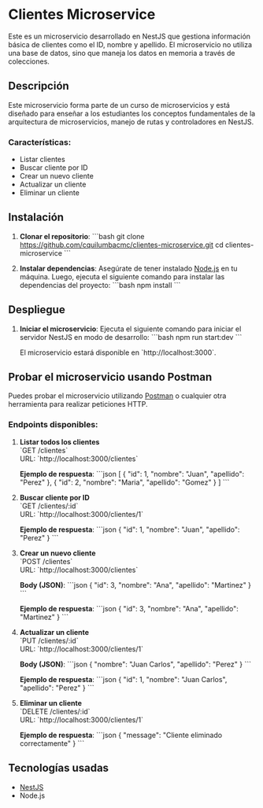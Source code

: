 
# Clientes Microservice

Este es un microservicio desarrollado en NestJS que gestiona información básica de clientes como el ID, nombre y apellido. El microservicio no utiliza una base de datos, sino que maneja los datos en memoria a través de colecciones.

## Descripción

Este microservicio forma parte de un curso de microservicios y está diseñado para enseñar a los estudiantes los conceptos fundamentales de la arquitectura de microservicios, manejo de rutas y controladores en NestJS. 

### Características:
- Listar clientes
- Buscar cliente por ID
- Crear un nuevo cliente
- Actualizar un cliente
- Eliminar un cliente

## Instalación

1. **Clonar el repositorio**:
   \`\`\`bash
   git clone https://github.com/cquilumbacmc/clientes-microservice.git
   cd clientes-microservice
   \`\`\`

2. **Instalar dependencias**:
   Asegúrate de tener instalado [Node.js](https://nodejs.org/en/) en tu máquina. Luego, ejecuta el siguiente comando para instalar las dependencias del proyecto:
   \`\`\`bash
   npm install
   \`\`\`

## Despliegue

1. **Iniciar el microservicio**:
   Ejecuta el siguiente comando para iniciar el servidor NestJS en modo de desarrollo:
   \`\`\`bash
   npm run start:dev
   \`\`\`

   El microservicio estará disponible en \`http://localhost:3000\`.

## Probar el microservicio usando Postman

Puedes probar el microservicio utilizando [Postman](https://www.postman.com/) o cualquier otra herramienta para realizar peticiones HTTP.

### Endpoints disponibles:

1. **Listar todos los clientes**  
   \`GET /clientes\`  
   URL: \`http://localhost:3000/clientes\`

   **Ejemplo de respuesta**:
   \`\`\`json
   [
     {
       "id": 1,
       "nombre": "Juan",
       "apellido": "Perez"
     },
     {
       "id": 2,
       "nombre": "Maria",
       "apellido": "Gomez"
     }
   ]
   \`\`\`

2. **Buscar cliente por ID**  
   \`GET /clientes/:id\`  
   URL: \`http://localhost:3000/clientes/1\`

   **Ejemplo de respuesta**:
   \`\`\`json
   {
     "id": 1,
     "nombre": "Juan",
     "apellido": "Perez"
   }
   \`\`\`

3. **Crear un nuevo cliente**  
   \`POST /clientes\`  
   URL: \`http://localhost:3000/clientes\`

   **Body (JSON)**:
   \`\`\`json
   {
     "id": 3,
     "nombre": "Ana",
     "apellido": "Martinez"
   }
   \`\`\`

   **Ejemplo de respuesta**:
   \`\`\`json
   {
     "id": 3,
     "nombre": "Ana",
     "apellido": "Martinez"
   }
   \`\`\`

4. **Actualizar un cliente**  
   \`PUT /clientes/:id\`  
   URL: \`http://localhost:3000/clientes/1\`

   **Body (JSON)**:
   \`\`\`json
   {
     "nombre": "Juan Carlos",
     "apellido": "Perez"
   }
   \`\`\`

   **Ejemplo de respuesta**:
   \`\`\`json
   {
     "id": 1,
     "nombre": "Juan Carlos",
     "apellido": "Perez"
   }
   \`\`\`

5. **Eliminar un cliente**  
   \`DELETE /clientes/:id\`  
   URL: \`http://localhost:3000/clientes/1\`

   **Ejemplo de respuesta**:
   \`\`\`json
   {
     "message": "Cliente eliminado correctamente"
   }
   \`\`\`

## Tecnologías usadas

- [NestJS](https://nestjs.com/)
- Node.js
